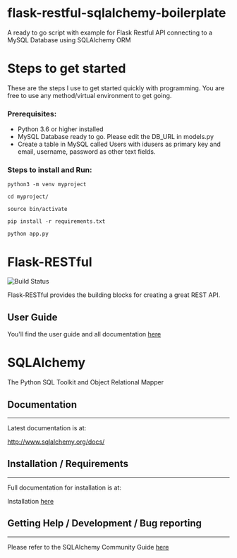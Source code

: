 # flask-restful-sqlalchemy-boilerplate
A ready to go script with example for Flask Restful API connecting to a MySQL Database using SQLAlchemy ORM


# Steps to get started

These are the steps I use to get started quickly with programming. You are free to use any method/virtual environment to get going. 



### Prerequisites: 
- Python 3.6 or higher installed 
- MySQL Database ready to go. Please edit the DB_URL in models.py
- Create a table in MySQL called Users with idusers as primary key and email, username, password as other text fields. 


### Steps to install and Run: 

```
python3 -m venv myproject

cd myproject/

source bin/activate

pip install -r requirements.txt

python app.py

```

# Flask-RESTful

![Build Status](https://travis-ci.org/flask-restful/flask-restful.svg?branch=master)

Flask-RESTful provides the building blocks for creating a great REST API.

## User Guide

You'll find the user guide and all documentation [here](https://flask-restful.readthedocs.io/)


# SQLAlchemy

The Python SQL Toolkit and Object Relational Mapper

## Documentation
-------------

Latest documentation is at:

http://www.sqlalchemy.org/docs/

## Installation / Requirements
---------------------------

Full documentation for installation is at: 

Installation  [here](http://www.sqlalchemy.org/docs/intro.html#installation)

## Getting Help / Development / Bug reporting
------------------------------------------

Please refer to the SQLAlchemy Community Guide [here](http://www.sqlalchemy.org/support.html)
